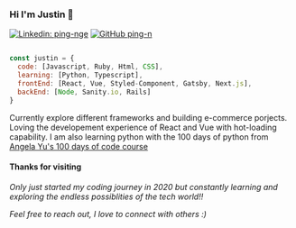 ### Hi I'm Justin 👋

[![Linkedin: ping-nge](https://img.shields.io/badge/-PingNge-blue?style=flat-square&logo=Linkedin&logoColor=white&link=https://www.linkedin.com/in/ping-nge/)](https://www.linkedin.com/in/ping-nge/)
[![GitHub ping-n](https://img.shields.io/github/followers/ping-n?label=follow&style=social)](https://github.com/ping-n)

```javascript

const justin = {
  code: [Javascript, Ruby, Html, CSS],
  learning: [Python, Typescript],
  frontEnd: [React, Vue, Styled-Component, Gatsby, Next.js],
  backEnd: [Node, Sanity.io, Rails]
}
```
Currently explore different frameworks and building e-commerce porjects. Loving the developement experience of React and Vue with hot-loading capability. I am also learning python with the 100 days of python from [Angela Yu's 100 days of code course](https://www.udemy.com/course/100-days-of-code/)

#### Thanks for visiting

<em>Only just started my coding journey in 2020 but constantly learning and exploring the endless possiblities of the tech world!!</em>

<em>Feel free to reach out, I love to connect with others :)</em>
